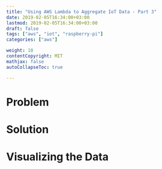 ```yaml
---
title: "Using AWS Lambda to Aggregate IoT Data - Part 3"
date: 2019-02-05T16:34:00+03:00
lastmod: 2019-02-05T16:34:00+03:00
draft: false
tags: ["aws", "iot", "raspberry-pi"]
categories: ["aws"]

weight: 10
contentCopyright: MIT
mathjax: false
autoCollapseToc: true

---
```

# Problem


# Solution


# Visualizing the Data

